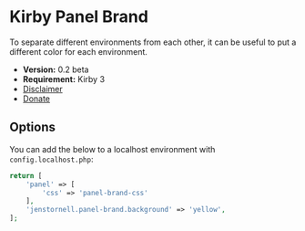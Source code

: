 # Kirby Panel Brand

To separate different environments from each other, it can be useful to put a different color for each environment.

- **Version:** 0.2 beta
- **Requirement:** Kirby 3
- [Disclaimer](https://devonera.se/docs/disclaimer/?user=jenstornell&plugin=kirby-panel-brand)
- [Donate](https://devonera.se/docs/donate/?user=jenstornell&plugin=kirby-panel-brand)

<!--
![](docs/screenshot.png)
-->

## Options

You can add the below to a localhost environment with `config.localhost.php`:

```php
return [
    'panel' => [
        'css' => 'panel-brand-css'
    ],
    'jenstornell.panel-brand.background' => 'yellow',
];